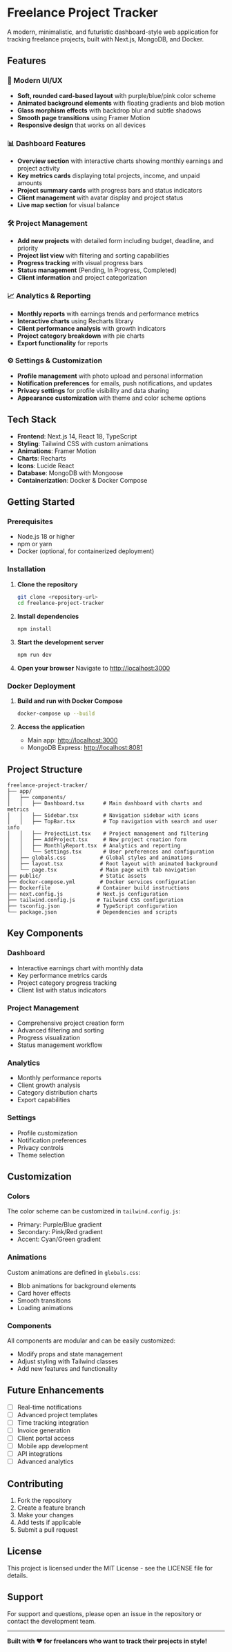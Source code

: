 # Freelance Project Tracker

A modern, minimalistic, and futuristic dashboard-style web application for tracking freelance projects, built with Next.js, MongoDB, and Docker.

## Features

### 🎨 Modern UI/UX
- **Soft, rounded card-based layout** with purple/blue/pink color scheme
- **Animated background elements** with floating gradients and blob motion
- **Glass morphism effects** with backdrop blur and subtle shadows
- **Smooth page transitions** using Framer Motion
- **Responsive design** that works on all devices

### 📊 Dashboard Features
- **Overview section** with interactive charts showing monthly earnings and project activity
- **Key metrics cards** displaying total projects, income, and unpaid amounts
- **Project summary cards** with progress bars and status indicators
- **Client management** with avatar display and project status
- **Live map section** for visual balance

### 🛠️ Project Management
- **Add new projects** with detailed form including budget, deadline, and priority
- **Project list view** with filtering and sorting capabilities
- **Progress tracking** with visual progress bars
- **Status management** (Pending, In Progress, Completed)
- **Client information** and project categorization

### 📈 Analytics & Reporting
- **Monthly reports** with earnings trends and performance metrics
- **Interactive charts** using Recharts library
- **Client performance analysis** with growth indicators
- **Project category breakdown** with pie charts
- **Export functionality** for reports

### ⚙️ Settings & Customization
- **Profile management** with photo upload and personal information
- **Notification preferences** for emails, push notifications, and updates
- **Privacy settings** for profile visibility and data sharing
- **Appearance customization** with theme and color scheme options

## Tech Stack

- **Frontend**: Next.js 14, React 18, TypeScript
- **Styling**: Tailwind CSS with custom animations
- **Animations**: Framer Motion
- **Charts**: Recharts
- **Icons**: Lucide React
- **Database**: MongoDB with Mongoose
- **Containerization**: Docker & Docker Compose

## Getting Started

### Prerequisites
- Node.js 18 or higher
- npm or yarn
- Docker (optional, for containerized deployment)

### Installation

1. **Clone the repository**
   ```bash
   git clone <repository-url>
   cd freelance-project-tracker
   ```

2. **Install dependencies**
   ```bash
   npm install
   ```

3. **Start the development server**
   ```bash
   npm run dev
   ```

4. **Open your browser**
   Navigate to [http://localhost:3000](http://localhost:3000)

### Docker Deployment

1. **Build and run with Docker Compose**
   ```bash
   docker-compose up --build
   ```

2. **Access the application**
   - Main app: [http://localhost:3000](http://localhost:3000)
   - MongoDB Express: [http://localhost:8081](http://localhost:8081)

## Project Structure

```
freelance-project-tracker/
├── app/
│   ├── components/
│   │   ├── Dashboard.tsx      # Main dashboard with charts and metrics
│   │   ├── Sidebar.tsx        # Navigation sidebar with icons
│   │   ├── TopBar.tsx         # Top navigation with search and user info
│   │   ├── ProjectList.tsx    # Project management and filtering
│   │   ├── AddProject.tsx     # New project creation form
│   │   ├── MonthlyReport.tsx  # Analytics and reporting
│   │   └── Settings.tsx       # User preferences and configuration
│   ├── globals.css           # Global styles and animations
│   ├── layout.tsx            # Root layout with animated background
│   └── page.tsx              # Main page with tab navigation
├── public/                   # Static assets
├── docker-compose.yml        # Docker services configuration
├── Dockerfile               # Container build instructions
├── next.config.js           # Next.js configuration
├── tailwind.config.js       # Tailwind CSS configuration
├── tsconfig.json            # TypeScript configuration
└── package.json             # Dependencies and scripts
```

## Key Components

### Dashboard
- Interactive earnings chart with monthly data
- Key performance metrics cards
- Project category progress tracking
- Client list with status indicators

### Project Management
- Comprehensive project creation form
- Advanced filtering and sorting
- Progress visualization
- Status management workflow

### Analytics
- Monthly performance reports
- Client growth analysis
- Category distribution charts
- Export capabilities

### Settings
- Profile customization
- Notification preferences
- Privacy controls
- Theme selection

## Customization

### Colors
The color scheme can be customized in `tailwind.config.js`:
- Primary: Purple/Blue gradient
- Secondary: Pink/Red gradient
- Accent: Cyan/Green gradient

### Animations
Custom animations are defined in `globals.css`:
- Blob animations for background elements
- Card hover effects
- Smooth transitions
- Loading animations

### Components
All components are modular and can be easily customized:
- Modify props and state management
- Adjust styling with Tailwind classes
- Add new features and functionality

## Future Enhancements

- [ ] Real-time notifications
- [ ] Advanced project templates
- [ ] Time tracking integration
- [ ] Invoice generation
- [ ] Client portal access
- [ ] Mobile app development
- [ ] API integrations
- [ ] Advanced analytics

## Contributing

1. Fork the repository
2. Create a feature branch
3. Make your changes
4. Add tests if applicable
5. Submit a pull request

## License

This project is licensed under the MIT License - see the LICENSE file for details.

## Support

For support and questions, please open an issue in the repository or contact the development team.

---

**Built with ❤️ for freelancers who want to track their projects in style!**